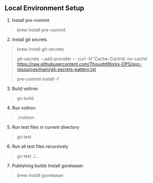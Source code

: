 ## Local Environment Setup
1. Install pre-commit
>  brew install pre-commit
2. Install git secrets
> brew install git-secrets
>
> git-secrets --add-provider -- curl -H 'Cache-Control: no-cache' https://raw.githubusercontent.com/ThoughtWorks-DPS/poc-resources/main/git-secrets-pattern.txt
>
> pre-commit install -f 
3. Build voltron
> go build
4. Run voltron
> ./voltron <cmd>
5. Run test files in current directory
> go test
6. Run all test files recursively
> go test ./...
7. Publishing builds
Install goreleaser
> brew install goreleaser

